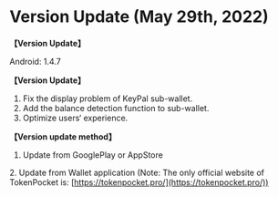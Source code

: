 # Version Update (May 29th, 2022)

**【Version Update】**

&#x20; Android: 1.4.7

&#x20;

**【Version Update】**

1. Fix the display problem of KeyPal sub-wallet.
2. Add the balance detection function to sub-wallet.
3. Optimize users‘ experience.



**【Version update method】‌**

1. Update from GooglePlay or AppStore

&#x20; 2\. Update from Wallet application (Note: The only official website of TokenPocket is: [https://tokenpocket.pro/](https://tokenpocket.pro/))
